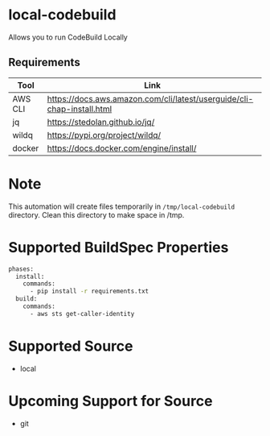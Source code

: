 # local-codebuild
Allows you to run CodeBuild Locally


## Requirements

| Tool    | Link                                                                   |
| ------- | ---------------------------------------------------------------------- |
| AWS CLI | https://docs.aws.amazon.com/cli/latest/userguide/cli-chap-install.html |
| jq      | https://stedolan.github.io/jq/                                         |
| wildq   | https://pypi.org/project/wildq/                                        |
| docker  | https://docs.docker.com/engine/install/                                |

# Note

This automation will create files temporarily in `/tmp/local-codebuild` directory.
Clean this directory to make space in /tmp.


# Supported BuildSpec Properties

```bash
phases:
  install:
    commands:
      - pip install -r requirements.txt
  build:
    commands:
      - aws sts get-caller-identity
```

# Supported Source
- local

# Upcoming Support for Source
- git